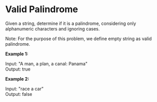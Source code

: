 # Valid Palindrome

Given a string, determine if it is a palindrome, considering only alphanumeric characters and ignoring cases.

Note: For the purpose of this problem, we define empty string as valid palindrome.

**Example 1:**

Input: "A man, a plan, a canal: Panama"<br>
Output: true

**Example 2:**

Input: "race a car"<br>
Output: false